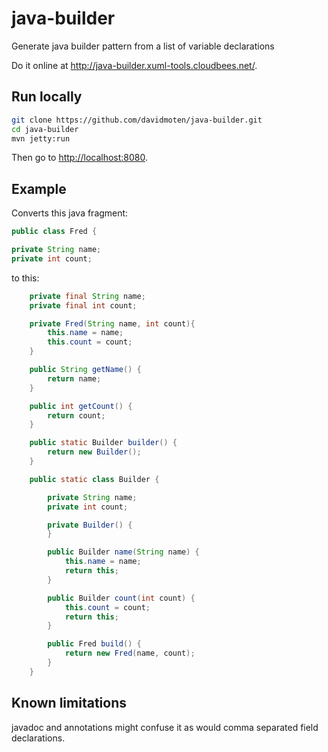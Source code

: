 java-builder
============

Generate java builder pattern from a list of variable declarations

Do it online at http://java-builder.xuml-tools.cloudbees.net/.

Run locally
--------------
```bash
git clone https://github.com/davidmoten/java-builder.git
cd java-builder
mvn jetty:run
```

Then go to [http://localhost:8080](http://localhost:8080).

Example
------------
Converts this java fragment:
```java
public class Fred {

private String name;
private int count;
```
to this:
```java
    private final String name;
    private final int count;

    private Fred(String name, int count){
        this.name = name;
        this.count = count;
    }

    public String getName() {
        return name;
    }

    public int getCount() {
        return count;
    }

    public static Builder builder() {
        return new Builder();
    }

    public static class Builder {

        private String name;
        private int count;

        private Builder() {
        }

        public Builder name(String name) {
            this.name = name;
            return this;
        }

        public Builder count(int count) {
            this.count = count;
            return this;
        }

        public Fred build() {
            return new Fred(name, count);
        }
    }
```
Known limitations
----------------------

javadoc and annotations might confuse it as would comma separated field declarations.

